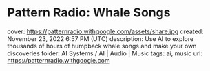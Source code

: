 # Pattern Radio: Whale Songs

cover: https://patternradio.withgoogle.com/assets/share.jpg
created: November 23, 2022 6:57 PM (UTC)
description: Use AI to explore thousands of hours of humpback whale songs and make your own discoveries
folder: AI Systems / AI | Audio | Music
tags: ai, music
url: https://patternradio.withgoogle.com
